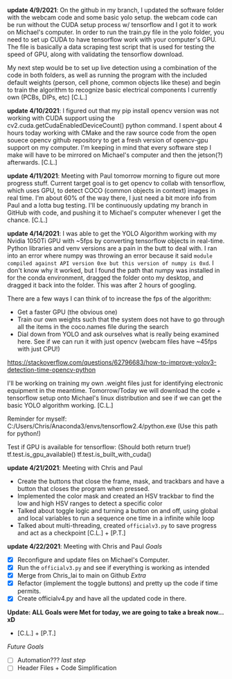 **update 4/9/2021**: On the github in my branch, I updated the software folder with the webcam code and some basic yolo setup. the webcam code can be run without the CUDA setup process w/ tensorflow and I got it to work on Michael's computer. In order to run the train.py file in the yolo folder, you need to set up CUDA to have tensorflow work with your computer's GPU. The file is basically a data scraping test script that is used for testing the speed of GPU, along with validating the tensorflow download.

My next step would be to set up live detection using a combination of the code in both folders, as well as running the program with the included default weights (person, cell phone, common objects like these) and begin to train the algorithm to recognize basic electrical components I currently own (PCBs, DIPs, etc) [C.L.]

**update 4/10/2021**: I figured out that my pip install opencv version was not working with CUDA support using the cv2.cuda.getCudaEnabledDeviceCount() python command. I spent about 4 hours today working with CMake and the raw source code from the open souece opencv github repository to get a fresh version of opencv-gpu support on my computer. I'm keeping in mind that every software step I make will have to be mirrored on Michael's computer and then the jetson(?) afterwards. [C.L.]

**update 4/11/2021**: Meeting with Paul tomorrow morning to figure out more progress stuff. Current target goal is to get opencv to collab with tensorflow, which uses GPU, to detect COCO (common objects in context) images in real time. I'm about 60% of the way there, I just need a bit more info from Paul and a lotta bug testing. I'll be continuously updating my branch in GitHub with code, and pushing it to Michael's computer whenever I get the chance. [C.L.]

**update 4/14/2021**: I was able to get the YOLO Algorithm working with my Nvidia 1050Ti GPU with ~5fps by converting tensorflow objects in real-time. Python libraries and venv versions are a pain in the butt to deal with. I ran into an error where numpy was throwing an error because it said `module compiled against API version 0xe but this version of numpy is 0xd`. I don't know why it worked, but I found the path that numpy was installed in for the conda environment, dragged the folder onto my desktop, and dragged it back into the folder. This was after 2 hours of googling. 

There are a few ways I can think of to increase the fps of the algorithm:
+ Get a faster GPU (the obvious one)
+ Train our own weights such that the system does not have to go through all the items in the coco.names file during the search
+ Dial down from YOLO and ask ourselves what is really being examined here. See if we can run it with just opencv (webcam files have ~45fps with just CPU!)

https://stackoverflow.com/questions/62796683/how-to-improve-yolov3-detection-time-opencv-python

I'll be working on training my own .weight files just for identifying electronic equipment in the meantime. Tomorrow/Today we will download the code + tensorflow setup onto Michael's linux distribution and see if we can get the basic YOLO algorithm working. [C.L.]

Reminder for myself: C:/Users/Chris/Anaconda3/envs/tensorflow2.4/python.exe (Use this path for python!)

Test if GPU is available for tensorflow: (Should both return true!)
tf.test.is_gpu_available()
tf.test.is_built_with_cuda()

**update 4/21/2021**: Meeting with Chris and Paul
- Create the buttons that close the frame, mask, and trackbars and have a button that closes the program when pressed. 
- Implemented the color mask and created an HSV trackbar to find the low and high HSV ranges to detect a specific color
- Talked about toggle logic and turning a button on and off, using global and local variables to run a sequence one time in a infinite while loop
- Talked about multi-threading, created `officialv3.py` to save progress and act as a checkpoint [C.L.] + [P.T.]

**update 4/22/2021**: Meeting with Chris and Paul
*Goals*
- [x] Reconfigure and update files on Michael's Computer.
- [x] Run the ``officialv3.py`` and see if everything is working as intended
- [x] Merge from Chris_lai to main on Github
*Extra*
- [x] Refactor (implement the toggle buttons) and pretty up the code if time permits.  
- [x] Create officialv4.py and have all the updated code in there.

**Update: ALL Goals were Met for today, we are going to take a break now... xD** 
* [C.L.] + [P.T.]


*Future Goals*
- [ ] Automation???
*last step*
- [ ] Header Files + Code Simplification